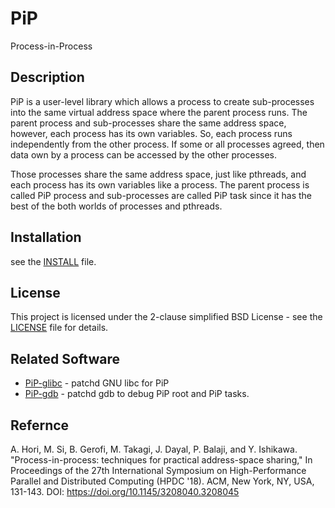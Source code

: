 # PiP

Process-in-Process

## Description

PiP is a user-level library which allows a process to create sub-processes into the same virtual address space where the parent process runs. The parent process and sub-processes share the same address space, however, each process has its own variables. So, each process runs independently from the other process. If some or all processes agreed, then data own by a process can be accessed by the other processes.

Those processes share the same address space, just like pthreads, and each process has its own variables like a process. The parent process is called PiP process and sub-processes are called PiP task since it has the best of the both worlds of processes and pthreads.

## Installation

see the [INSTALL](INSTALL) file.

## License

This project is licensed under the 2-clause simplified BSD License - see the [LICENSE](LICENSE) file for details.

## Related Software

* [PiP-glibc](https://github.com/RIKEN-SysSoft/PiP-glibc) - patchd GNU libc for PiP
* [PiP-gdb](https://github.com/RIKEN-SysSoft/PiP-gdb) - patchd gdb to debug PiP root and PiP tasks.

## Refernce

A. Hori, M. Si, B. Gerofi, M. Takagi, J. Dayal, P. Balaji, and Y. Ishikawa. "Process-in-process: techniques for practical address-space sharing," In Proceedings of the 27th International Symposium on High-Performance Parallel and Distributed Computing (HPDC '18). ACM, New York, NY, USA, 131-143. DOI: https://doi.org/10.1145/3208040.3208045
